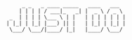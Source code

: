 ### 

          _ _   _ ____ _____   ____   ___  
         | | | | / ___|_   _| |  _ \ / _ \ 
      _  | | | | \___ \ | |   | | | | | | |
     | |_| | |_| |___) || |   | |_| | |_| |
      \___/ \___/|____/ |_|   |____/ \___/ 

<!--
**besthong/besthong** is a ✨ _special_ ✨ repository because its `README.md` (this file) appears on your GitHub profile.

Here are some ideas to get you started:

- 🔭 I’m currently working on ...
- 🌱 I’m currently learning ...
- 👯 I’m looking to collaborate on ...
- 🤔 I’m looking for help with ...
- 💬 Ask me about ...
- 📫 How to reach me: ...
- 😄 Pronouns: ...
- ⚡ Fun fact: ...
-->
